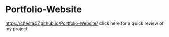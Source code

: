 # Portfolio-Website
https://chesta07.github.io/Portfolio-Website/  click here for a quick review of my project.

